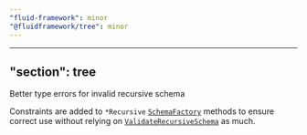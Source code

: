 ```yaml
---
"fluid-framework": minor
"@fluidframework/tree": minor
---
```

---
"section": tree
---

Better type errors for invalid recursive schema

Constraints are added to `*Recursive` [`SchemaFactory`](https://fluidframework.com/docs/api/fluid-framework/schemafactory-class) methods to ensure correct use without relying on [`ValidateRecursiveSchema`](https://fluidframework.com/docs/api/fluid-framework/validaterecursiveschema-typealias) as much.
